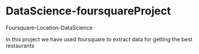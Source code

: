 # DataScience-foursquareProject

Foursquare-Location-DataScience

In this project we have used foursquare to extract data for getting the best restaurants


